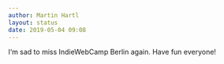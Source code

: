 ```yaml
---
author: Martin Hartl
layout: status
date: 2019-05-04 09:08
---
```

I‘m sad to miss IndieWebCamp Berlin again. Have fun everyone!